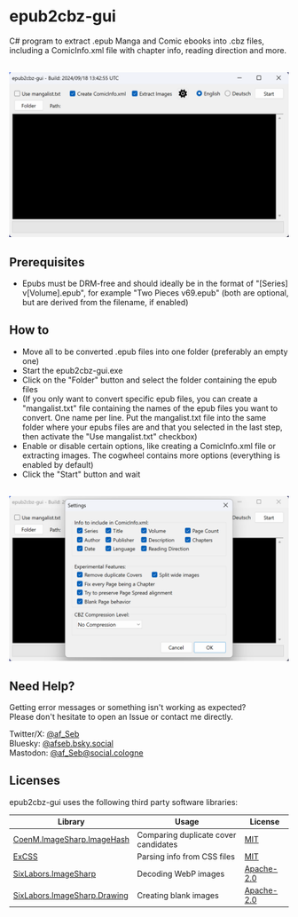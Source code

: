 # epub2cbz-gui
C# program to extract .epub Manga and Comic ebooks into .cbz files, including a ComicInfo.xml file with chapter info, reading direction and more.<br/><br/>

![Main view](img/epub2cbz-gui_1.png)

## Prerequisites
- Epubs must be DRM-free and should ideally be in the format of "[Series] v[Volume].epub", for example "Two Pieces v69.epub" (both are optional, but are derived from the filename, if enabled)

## How to
- Move all to be converted .epub files into one folder (preferably an empty one)
- Start the epub2cbz-gui.exe
- Click on the "Folder" button and select the folder containing the epub files
- (If you only want to convert specific epub files, you can create a "mangalist.txt" file containing the names of the epub files you want to convert. One name per line. Put the mangalist.txt file into the same folder where your epubs files are and that you selected in the last step, then activate the "Use mangalist.txt" checkbox)
- Enable or disable certain options, like creating a ComicInfo.xml file or extracting images. The cogwheel contains more options (everything is enabled by default)
- Click the "Start" button and wait<br/><br/>

![Settings view](img/epub2cbz-gui_2.png)

## Need Help?
Getting error messages or something isn't working as expected?<br/>
Please don't hesitate to open an Issue or contact me directly.<br/>

Twitter/X: [@af_Seb](https://x.com/af_Seb)<br/>
Bluesky: [@afseb.bsky.social](https://bsky.app/profile/afseb.bsky.social)<br/>
Mastodon: [@af_Seb@social.cologne](https://social.cologne/@af_Seb)<br/>

## Licenses
epub2cbz-gui uses the following third party software libraries:

| Library | Usage | License |
| --- | --- | --- |
| [CoenM.ImageSharp.ImageHash](https://github.com/coenm/ImageHash) | Comparing duplicate cover candidates | [MIT](https://licenses.nuget.org/MIT) |
| [ExCSS](https://github.com/TylerBrinks/ExCSS) | Parsing info from CSS files | [MIT](https://licenses.nuget.org/MIT) |
| [SixLabors.ImageSharp](https://github.com/SixLabors/ImageSharp) | Decoding WebP images | [Apache-2.0](https://licenses.nuget.org/Apache-2.0) |
| [SixLabors.ImageSharp.Drawing](https://github.com/SixLabors/ImageSharp.Drawing) | Creating blank images | [Apache-2.0](https://licenses.nuget.org/Apache-2.0) |
